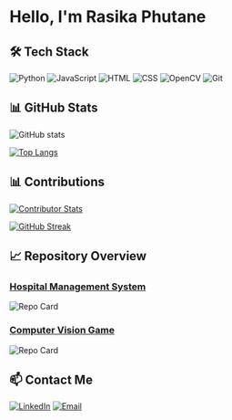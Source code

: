 # Hello, I'm Rasika Phutane

## 🛠 Tech Stack

![Python](https://img.shields.io/badge/-Python-3776AB?style=flat-square&logo=python&logoColor=white)
![JavaScript](https://img.shields.io/badge/-JavaScript-F7DF1E?style=flat-square&logo=javascript&logoColor=black)
![HTML](https://img.shields.io/badge/-HTML-E34F26?style=flat-square&logo=html5&logoColor=white)
![CSS](https://img.shields.io/badge/-CSS-1572B6?style=flat-square&logo=css3&logoColor=white)
![OpenCV](https://img.shields.io/badge/-OpenCV-5C3EE8?style=flat-square&logo=opencv&logoColor=white)
![Git](https://img.shields.io/badge/-Git-F05032?style=flat-square&logo=git&logoColor=white)

## 📊 GitHub Stats

![GitHub stats](https://github-readme-stats.vercel.app/api?username=rasikaphutane&show_icons=true&theme=radical&count_private=true&include_all_commits=true&v=1)


[![Top Langs](https://github-readme-stats.vercel.app/api/top-langs/?username=rasikaphutane&layout=compact&theme=radical&count_private=true&v=1)](https://github.com/anuraghazra/github-readme-stats)


## 📊 Contributions

[![Contributor Stats](https://github-contributor-stats.vercel.app/api?username=rasikaphutane&limit=5&theme=dark&combine_all_yearly_contributions=true&count_private=true)](https://github.com/rasikaphutane)


[![GitHub Streak](https://github-readme-streak-stats.herokuapp.com/?user=rasikaphutane&theme=tokyonight&hide_border=false)](https://git.io/streak-stats)


## 📈 Repository Overview

### [Hospital Management System](https://github.com/rasikaphutane/hospital-management)
![Repo Card](https://github-readme-stats.vercel.app/api/pin/?username=rasikaphutane&repo=hospital-management&theme=radical)

### [Computer Vision Game](https://github.com/rasikaphutane/Vision_game)
![Repo Card](https://github-readme-stats.vercel.app/api/pin/?username=rasikaphutane&repo=Vision_game&theme=radical)



## 📫 Contact Me

[![LinkedIn](https://img.shields.io/badge/-LinkedIn-blue?style=flat-square&logo=linkedin&logoColor=white)](https://www.linkedin.com/in/rasikaphutane)
[![Email](https://img.shields.io/badge/-Email-D14836?style=flat-square&logo=gmail&logoColor=white)](mailto:rasikaphutane18.com)
